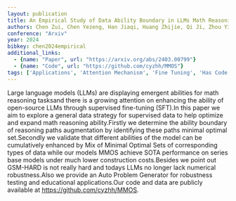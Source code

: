 ```yaml
---
layout: publication
title: An Empirical Study of Data Ability Boundary in LLMs Math Reasoning
authors: Chen Zui, Chen Yezeng, Han Jiaqi, Huang Zhijie, Qi Ji, Zhou Yi
conference: "Arxiv"
year: 2024
bibkey: chen2024empirical
additional_links:
  - {name: "Paper", url: "https://arxiv.org/abs/2403.00799"}
  - {name: "Code", url: "https://github.com/cyzhh/MMOS"}
tags: ['Applications', 'Attention Mechanism', 'Fine Tuning', 'Has Code', 'Model Architecture', 'Pretraining Methods', 'Security', 'Training Techniques']
---
```

Large language models (LLMs) are displaying emergent abilities for math reasoning tasksand there is a growing attention on enhancing the ability of open-source LLMs through supervised fine-tuning (SFT).In this paper we aim to explore a general data strategy for supervised data to help optimize and expand math reasoning ability.Firstly we determine the ability boundary of reasoning paths augmentation by identifying these paths minimal optimal set.Secondly we validate that different abilities of the model can be cumulatively enhanced by Mix of Minimal Optimal Sets of corresponding types of data while our models MMOS achieve SOTA performance on series base models under much lower construction costs.Besides we point out GSM-HARD is not really hard and todays LLMs no longer lack numerical robustness.Also we provide an Auto Problem Generator for robustness testing and educational applications.Our code and data are publicly available at https://github.com/cyzhh/MMOS.
